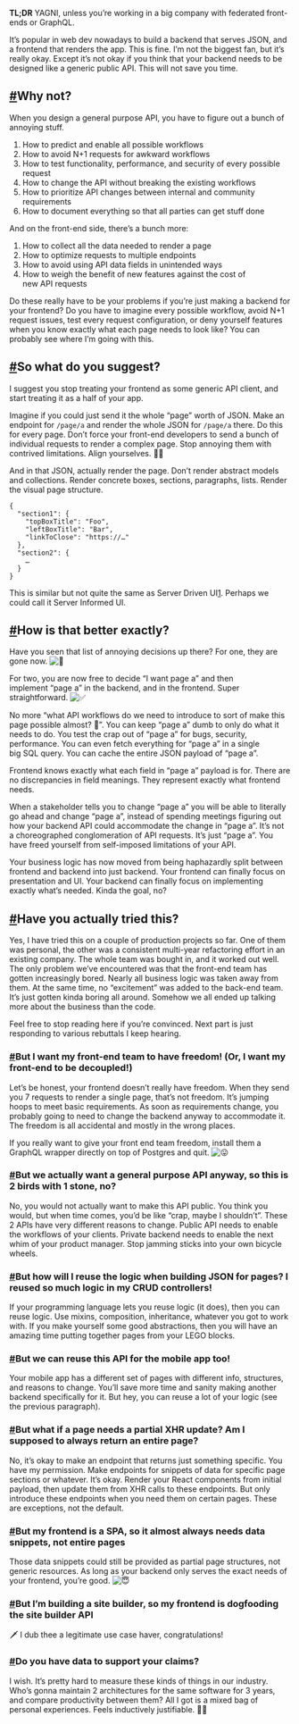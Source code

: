 
**TL;DR** YAGNI, unless you’re working in a big company with federated front-ends or GraphQL.

It’s popular in web dev nowadays to build a backend that serves JSON, and a frontend that renders the app. This is fine. I’m not the biggest fan, but it’s really okay. Except it’s not okay if you think that your backend needs to be designed like a generic public API. This will not save you time.

## [#](https://max.engineer/server-informed-ui#why-not)Why not?

When you design a general purpose API, you have to figure out a bunch of annoying stuff.

1. How to predict and enable all possible workflows
2. How to avoid N+1 requests for awkward workflows
3. How to test functionality, performance, and security of every possible request
4. How to change the API without breaking the existing workflows
5. How to prioritize API changes between internal and community requirements
6. How to document everything so that all parties can get stuff done

And on the front-end side, there’s a bunch more:

1. How to collect all the data needed to render a page
2. How to optimize requests to multiple endpoints
3. How to avoid using API data fields in unintended ways
4. How to weigh the benefit of new features against the cost of new API requests

Do these really have to be your problems if you’re just making a backend for your frontend? Do you have to imagine every possible workflow, avoid N+1 request issues, test every request configuration, or deny yourself features when you know exactly what each page needs to look like? You can probably see where I’m going with this.

## [#](https://max.engineer/server-informed-ui#so-what-do-you-suggest)So what do you suggest?

I suggest you stop treating your frontend as some generic API client, and start treating it as a half of your app.

Imagine if you could just send it the whole “page” worth of JSON. Make an endpoint for `/page/a` and render the whole JSON for `/page/a` there. Do this for every page. Don’t force your front-end developers to send a bunch of individual requests to render a complex page. Stop annoying them with contrived limitations. Align yourselves. 🧘‍♂️

And in that JSON, actually render the page. Don’t render abstract models and collections. Render concrete boxes, sections, paragraphs, lists. Render the visual page structure.

```
{
  "section1": {
    "topBoxTitle": "Foo",
    "leftBoxTitle": "Bar",
    "linkToClose": "https://…"
  },
  "section2": {
    …
  }
}
```

This is similar but not quite the same as Server Driven UI[1](https://max.engineer/server-informed-ui#footnote-1CS6). Perhaps we could call it Server Informed UI.

## [#](https://max.engineer/server-informed-ui#how-is-that-better-exactly)How is that better exactly?

Have you seen that list of annoying decisions up there? For one, they are gone now. ![💨](https://cdn.blot.im/blog_ae6687516f4a44fb8370df95cf526289/_image_cache/b755281c-b164-4cd6-a1a0-175e1c00a72b.png)

For two, you are now free to decide “I want page a” and then implement “page a” in the backend, and in the frontend. Super straightforward. ![✅](https://cdn.blot.im/blog_ae6687516f4a44fb8370df95cf526289/_image_cache/c237b804-0a39-42cb-b7cc-a0629e3e52b5.png)

No more “what API workflows do we need to introduce to sort of make this page possible almost? 🤔”. You can keep “page a” dumb to only do what it needs to do. You test the crap out of “page a” for bugs, security, performance. You can even fetch everything for “page a” in a single big SQL query. You can cache the entire JSON payload of “page a”.

Frontend knows exactly what each field in “page a” payload is for. There are no discrepancies in field meanings. They represent exactly what frontend needs.

When a stakeholder tells you to change “page a” you will be able to literally go ahead and change “page a”, instead of spending meetings figuring out how your backend API could accommodate the change in “page a”. It’s not a choreographed conglomeration of API requests. It’s just “page a”. You have freed yourself from self-imposed limitations of your API.

Your business logic has now moved from being haphazardly split between frontend and backend into just backend. Your frontend can finally focus on presentation and UI. Your backend can finally focus on implementing exactly what’s needed. Kinda the goal, no?

## [#](https://max.engineer/server-informed-ui#have-you-actually-tried-this)Have you actually tried this?

Yes, I have tried this on a couple of production projects so far. One of them was personal, the other was a consistent multi-year refactoring effort in an existing company. The whole team was bought in, and it worked out well. The only problem we’ve encountered was that the front-end team has gotten increasingly bored. Nearly all business logic was taken away from them. At the same time, no “excitement” was added to the back-end team. It’s just gotten kinda boring all around. Somehow we all ended up talking more about the business than the code.

Feel free to stop reading here if you’re convinced. Next part is just responding to various rebuttals I keep hearing.

### [#](https://max.engineer/server-informed-ui#but-i-want-my-front-end-team-to-have-freedom-or-i-want-my-front-end-to-be-decoupled)But I want my front-end team to have freedom! (Or, I want my front-end to be decoupled!)

Let’s be honest, your frontend doesn’t really have freedom. When they send you 7 requests to render a single page, that’s not freedom. It’s jumping hoops to meet basic requirements. As soon as requirements change, you probably going to need to change the backend anyway to accommodate it. The freedom is all accidental and mostly in the wrong places.

If you really want to give your front end team freedom, install them a GraphQL wrapper directly on top of Postgres and quit. ![😛](https://cdn.blot.im/blog_ae6687516f4a44fb8370df95cf526289/_image_cache/fb91fc71-2c42-4a9a-96d7-2b7839fdf04f.png)

### [#](https://max.engineer/server-informed-ui#but-we-actually-want-a-general-purpose-api-anyway-so-this-is-2-birds-with-1-stone-no)But we actually want a general purpose API anyway, so this is 2 birds with 1 stone, no?

No, you would not actually want to make this API public. You think you would, but when time comes, you’d be like “crap, maybe I shouldn’t”. These 2 APIs have very different reasons to change. Public API needs to enable the workflows of your clients. Private backend needs to enable the next whim of your product manager. Stop jamming sticks into your own bicycle wheels.

### [#](https://max.engineer/server-informed-ui#but-how-will-i-reuse-the-logic-when-building-json-for-pages-i-reused-so-much-logic-in-my-crud-controllers)But how will I reuse the logic when building JSON for pages? I reused so much logic in my CRUD controllers!

If your programming language lets you reuse logic (it does), then you can reuse logic. Use mixins, composition, inheritance, whatever you got to work with. If you make yourself some good abstractions, then you will have an amazing time putting together pages from your LEGO blocks.

### [#](https://max.engineer/server-informed-ui#but-we-can-reuse-this-api-for-the-mobile-app-too)But we can reuse this API for the mobile app too!

Your mobile app has a different set of pages with different info, structures, and reasons to change. You’ll save more time and sanity making another backend specifically for it. But hey, you can reuse a lot of your logic (see the previous paragraph).

### [#](https://max.engineer/server-informed-ui#but-what-if-a-page-needs-a-partial-xhr-update-am-i-supposed-to-always-return-an-entire-page)But what if a page needs a partial XHR update? Am I supposed to always return an entire page?

No, it’s okay to make an endpoint that returns just something specific. You have my permission. Make endpoints for snippets of data for specific page sections or whatever. It’s okay. Render your React components from initial payload, then update them from XHR calls to these endpoints. But only introduce these endpoints when you need them on certain pages. These are exceptions, not the default.

### [#](https://max.engineer/server-informed-ui#but-my-frontend-is-a-spa-so-it-almost-always-needs-data-snippets-not-entire-pages)But my frontend is a SPA, so it almost always needs data snippets, not entire pages

Those data snippets could still be provided as partial page structures, not generic resources. As long as your backend only serves the exact needs of your frontend, you’re good. ![😇](https://cdn.blot.im/blog_ae6687516f4a44fb8370df95cf526289/_image_cache/ba0c8f92-0363-47ee-998e-873b458ed98a.png)

### [#](https://max.engineer/server-informed-ui#but-im-building-a-site-builder-so-my-frontend-is-dogfooding-the-site-builder-api)But I’m building a site builder, so my frontend is dogfooding the site builder API

🗡 I dub thee a legitimate use case haver, congratulations!

### [#](https://max.engineer/server-informed-ui#do-you-have-data-to-support-your-claims)Do you have data to support your claims?

I wish. It’s pretty hard to measure these kinds of things in our industry. Who’s gonna maintain 2 architectures for the same software for 3 years, and compare productivity between them? All I got is a mixed bag of personal experiences. Feels inductively justifiable. 🤷‍♂️